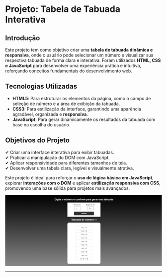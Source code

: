 # **Projeto: Tabela de Tabuada Interativa**

## Introdução  
Este projeto tem como objetivo criar uma **tabela de tabuada dinâmica e responsiva**, onde o usuário pode selecionar um número e visualizar sua respectiva tabuada de forma clara e interativa. Foram utilizados **HTML, CSS e JavaScript** para desenvolver uma experiência prática e intuitiva, reforçando conceitos fundamentais do desenvolvimento web.


## Tecnologias Utilizadas  
- **HTML5**: Para estruturar os elementos da página, como o campo de seleção de número e a área de exibição da tabuada.  
- **CSS3**: Para estilização da interface, garantindo uma aparência agradável, organizada e **responsiva**.  
- **JavaScript**: Para gerar dinamicamente os resultados da tabuada com base na escolha do usuário.

## Objetivos do Projeto  
✔ Criar uma interface interativa para exibir tabuadas.  
✔ Praticar a manipulação do DOM com JavaScript.  
✔ Aplicar responsividade para diferentes tamanhos de tela.  
✔ Desenvolver uma tabela clara, legível e visualmente atrativa.  

Este projeto é ideal para reforçar o **uso de lógica básica em JavaScript**, explorar **interações com o DOM** e aplicar **estilização responsiva com CSS**, promovendo uma base sólida para projetos mais avançados.

![Preview da Tabuada](./Images/image.png)

---